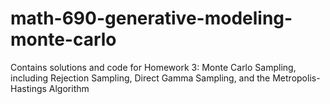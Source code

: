 # math-690-generative-modeling-monte-carlo
Contains solutions and code for Homework 3: Monte Carlo Sampling, including Rejection Sampling, Direct Gamma Sampling, and the Metropolis-Hastings Algorithm
